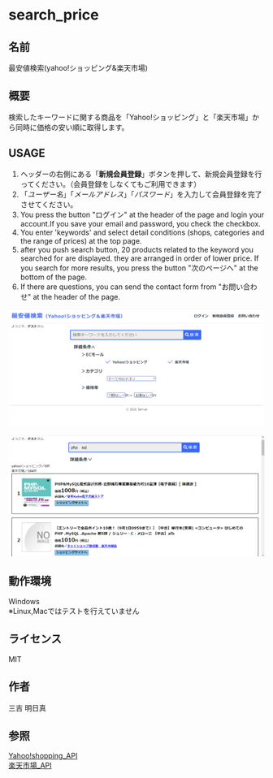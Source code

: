 # search_price
## 名前
 最安値検索(yahoo!ショッピング&amp;楽天市場)  

## 概要
検索したキーワードに関する商品を「Yahoo!ショッピング」と「楽天市場」から同時に価格の安い順に取得します。

## USAGE
1. ヘッダーの右側にある「**新規会員登録**」ボタンを押して、新規会員登録を行ってください。（会員登録をしなくてもご利用できます）
2. 「*ユーザー名*」「*メールアドレス*」「*パスワード*」を入力して会員登録を完了させてください。
3. You press the button "ログイン" at the header of the page and login your account.If you save your email and password, you check the checkbox. 
4. You enter 'keywords' and select detail conditions (shops, categories and the range of prices) at the top page.  
5. after you push search button, 20 products related to the keyword you searched for are displayed. they are arranged in order of lower price. If you search for more results, you press the button "次のページへ" at the bottom of the page. 
6. If there are questions, you can send the contact form from "お問い合わせ" at the header of the page.

![sample image1](sample_img1.png)

![sample image2](sample_img2.png)

## 動作環境
Windows  
※Linux,Macではテストを行えていません

## ライセンス
MIT

## 作者
三吉 明日真

## 参照
[Yahoo!shopping_API](https://developer.yahoo.co.jp/sample/shopping/)  
[楽天市場_API](https://webservice.rakuten.co.jp/api/ichibaitemsearch/)
